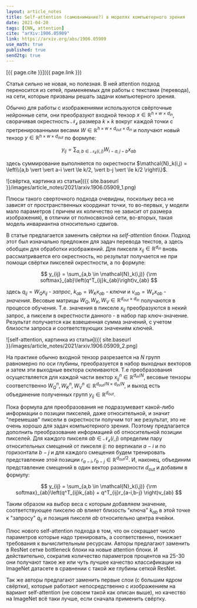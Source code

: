 ```yaml
---
layout: article_notes
title: Self-attention (cамовнимание?) в моделях компьютерного зрения
date: 2021-04-20
tags: [CNN, attention]
cite: "arXiv:1906.05909"
link: https://arxiv.org/abs/1906.05909
use_math: true
published: true
send2tg: true
---
```


[{{ page.cite }}]({{ page.link }})

Статья сильно не новая, но полезная. В ней attention подход переносится из сетей, применяемых для работы с текстами (перевода), на сети, которые
призваны решать задачи компьютерного зрения.

<!--more-->

Обычно для работы с изображениями используются свёрточные нейронные сети, они преобразуют входной тензор 
$x \in \mathbb{R}^{h \times w \times d_{in}}$, сворачивая окрестность $\mathcal{N_k}$ размера $k \times k$ вокруг каждой точки с претренированными
весами $W \in \mathbb{R}^{h \times w \times d_{out} \times d_{in}}$ и получают новый тензор $y \in \mathbb{R}^{h \times w \times d_{out}}$ по формуле:

$$
y_{ij} = \sum_{a,b \in \mathcal{N}_k(i,j)} W_{i-a, j-b}x_{ab}
$$

здесь суммирование выполняется по окрестности $\mathcal{N}_k(i,j) = \left\\{a,b \vert \vert a-i \vert \le k/2, \vert b-j \vert \le k/2 \right\\}$.

![свёртка, картинка из статьи]({{ site.baseurl }}/images/article_notes/2021/arxiv.1906.05909_1.png)

Плюсы такого сверточного подхода очевидны, поскольку веса не зависят от пространственных координат точки, то во-первых, у модели мало параметров (
причем их количество не зависит от размера изображения), в отличии от полносвязной сети, во-вторых, такая модель инвариантна относительно сдвигов.

В статье предлагается заменить свёртки на *self-attention* блоки. Подход этот был изначально предложен для задач перевода текстов, а здесь обобщен для
обработки изображений. Для пикселя $x_{ij} \in \mathbb{R}^{d_{in}}$ вновь рассматривается его окрестность, но результат получается не при помощи
свёртки пикселей окрестности, а по формуле:

$$
y_{ij} = \sum_{a,b \in \mathcal{N}_k(i,j)} {\rm softmax}_{ab}\left(q^T_{ij}k_{ab}\right)v_{ab}
$$

здесь $q_{ij}=W_Qx_{ij}$ - *запрос*, $k_{ab}=W_Kx_{ab}$ - *ключи* и $v_{ab}=W_vx_{ab}$ - *значения*. Весовые матрицы 
$W_Q, W_K, W_V \in \mathbb{R}^{d_{out} \times d_{in}}$ получаются в процессе обучения. Т.е. значения в пикселе $x_{ij}$ преобразуются в некий запрос,
а пиксели в окрестности данного - в набор пар ключ-значение. Результат получается как взвешенная сумма значений, с учетом близости запроса и 
соответствующих значениям ключей.

![self-attention, картинка из статьи]({{ site.baseurl }}/images/article_notes/2021/arxiv.1906.05909_2.png)

На практике обычно входной тензор разрезается на $N$ групп равномерно по оси глубины, преобразуется в набор выходных векторов и затем эти выходные 
вектора склеиваются. Т.е преобразования осуществляется для каждой части вектор $x^n_{ij} \in \mathbb{R}^{d_{in} / N}$, весовые тензоры соответственно
$W^n_Q, W^n_K, W^n_V \in \mathbb{R}^{d_{out} / N \times d_{in} / N}$, и выход есть объединение полученных групп $y_{ij} \in \mathbb{R}^{d_{out}}$.

Пока формула для преобразования не подразумевает какой-либо информации о позиции пикселей, даже относительной, и значит "перемешав" пиксели в
окрестности получим тот же результат, это не очень хорошо для задач компьютерного зрения. Поэтому предлагается дополнить преобразование информацией об
относительной позиции пикселей. Для каждого пикселя $ab \in \mathcal{N_k} \left(i,j\right)$ определим пару относительных смещений от пикселя $ij$: по
вертикали $a-i$ и по горизонтали $b-j$ и для каждого смещения будем тренировать представление этой позиции 
$r_{a-i}, r_{b-j} \in \mathbb{R}^{d_{out} / 2}$. И, наконец, объединим представление смещений в один вектор размерности $d_{out}$ и добавим в формулу:

$$
y_{ij} = \sum_{a,b \in \mathcal{N}_k(i,j)} {\rm softmax}_{ab}\left(q^T_{ij}k_{ab} + q^T_{ij}r_{a-i,b-j} \right)v_{ab}
$$

Таким образом на выбор веса с которым добавляем значение, соответствующее пикселю $ab$ влияет близость "ключа" $k_{ab}$ в этой точке к "запросу"
$q_{ij}$ и позиция пикселя $ab$ относительно центра ячейки.

Плюс нового self-attention подхода в том, что он сокращает число параметров которые надо тренировать, а соответственно, понижает требования к
вычислительным ресурсам. Авторы предлагают заменить в ResNet сетке bottleneck блоки на новые attention блоки. И действительно, сократив количество
параметров процентов на 25-30 они получают такое же или чуть лучшее качество классификации на ImageNet датасете в сравнении с такой же глубины сеткой
ResNet.

Так же авторы предлагают заменить первые слои (с большим ядром свёртки), которые работают непосредственно с изображением на вариант self-attention (не
совсем такой как описан выше), но качество на ImageNet всё таки лучше, если сначала применить свёртку.
